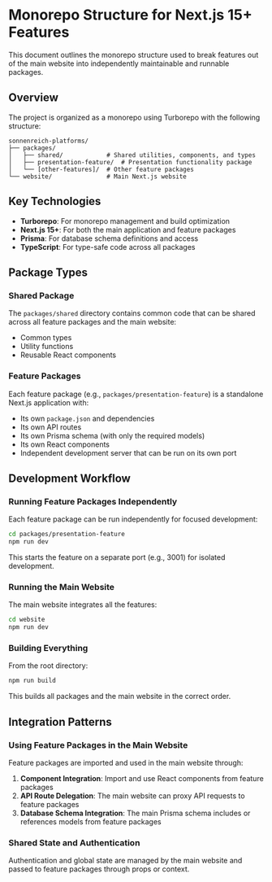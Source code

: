 # Monorepo Structure for Next.js 15+ Features

This document outlines the monorepo structure used to break features out of the main website into independently maintainable and runnable packages.

## Overview

The project is organized as a monorepo using Turborepo with the following structure:

```
sonnenreich-platforms/
├── packages/
│   ├── shared/            # Shared utilities, components, and types
│   ├── presentation-feature/  # Presentation functionality package
│   └── [other-features]/  # Other feature packages
└── website/               # Main Next.js website
```

## Key Technologies

- **Turborepo**: For monorepo management and build optimization
- **Next.js 15+**: For both the main application and feature packages
- **Prisma**: For database schema definitions and access
- **TypeScript**: For type-safe code across all packages

## Package Types

### Shared Package

The `packages/shared` directory contains common code that can be shared across all feature packages and the main website:

- Common types
- Utility functions
- Reusable React components

### Feature Packages

Each feature package (e.g., `packages/presentation-feature`) is a standalone Next.js application with:

- Its own `package.json` and dependencies
- Its own API routes
- Its own Prisma schema (with only the required models)
- Its own React components
- Independent development server that can be run on its own port

## Development Workflow

### Running Feature Packages Independently

Each feature package can be run independently for focused development:

```bash
cd packages/presentation-feature
npm run dev
```

This starts the feature on a separate port (e.g., 3001) for isolated development.

### Running the Main Website

The main website integrates all the features:

```bash
cd website
npm run dev
```

### Building Everything

From the root directory:

```bash
npm run build
```

This builds all packages and the main website in the correct order.

## Integration Patterns

### Using Feature Packages in the Main Website

Feature packages are imported and used in the main website through:

1. **Component Integration**: Import and use React components from feature packages
2. **API Route Delegation**: The main website can proxy API requests to feature packages
3. **Database Schema Integration**: The main Prisma schema includes or references models from feature packages

### Shared State and Authentication

Authentication and global state are managed by the main website and passed to feature packages through props or context. 